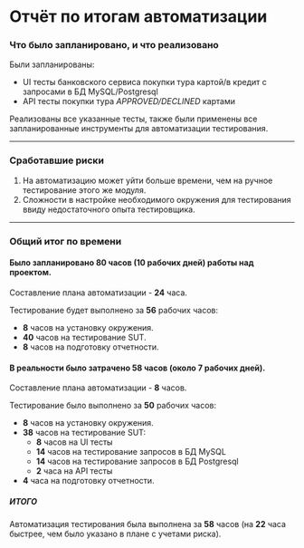# Отчёт по итогам автоматизации

### Что было запланировано, и что реализовано
Были запланированы:
* UI тесты банковского сервиса покупки тура картой/в кредит с запросами в БД MySQL/Postgresql
* API тесты покупки тура _APPROVED/DECLINED_ картами

Реализованы все указанные тесты, также были применены все запланированные инструменты для автоматизации тестирования.

---
### Сработавшие риски

1. На автоматизацию может уйти больше времени, чем на ручное тестирование этого же модуля.
2. Сложности в настройке необходимого окружения для тестирования ввиду недостаточного опыта тестировщика.

---
### Общий итог по времени

#### Было запланировано  **80** часов (10 рабочих дней) работы над проектом.

Составление плана автоматизации - **24** часа.

Тестирование будет выполнено за **56** рабочих часов:  
* **8** часов на установку окружения.  
* **40** часов на тестирование SUT.  
* **8** часов на подготовку отчетности.


#### В реальности было затрачено 58 часов (около 7 рабочих дней).

Составление плана автоматизации - **8** часов.

Тестирование было выполнено за **50** рабочих часов:  
* **8** часов на установку окружения.  
* **38** часов на тестирование SUT:  
  * **8** часов на UI тесты 
  * **14** часов на тестирование запросов в БД MySQL
  * **14** часов на тестирование запросов в БД Postgresql
  * **2** часа на API тесты 
* **4** часа на подготовку отчетности.

##### ИТОГО
Автоматизация тестирования была выполнена за **58** часов (на **22** часа быстрее, чем было указано в плане с учетами риска).
